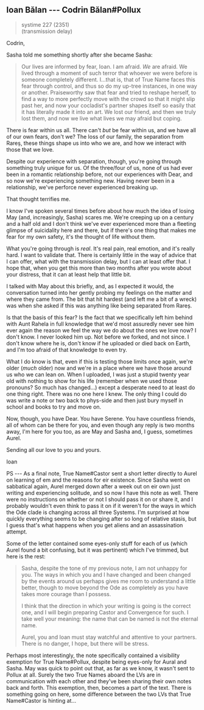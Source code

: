 ## Ioan Bălan --- Codrin Bălan#Pollux 

> systime 227 (2351)  
> (transmission delay)

Codrin,

Sasha told me something shortly after she became Sasha:

> Our lives are informed by fear, Ioan. I am afraid. *We* are afraid. We lived through a moment of such terror that whoever we were before is someone completely different. I...that is, that of True Name faces this fear through control, and thus so do my up-tree instances, in one way or another. Praiseworthy saw that fear and tried to reshape herself, to find a way to more perfectly move with the crowd so that it might slip past her, and now your cocladist's partner shapes itself so easily that it has literally made it into an art. We lost our friend, and then we truly lost them, and now we live what lives we may afraid but coping.

There is fear within us all. There can't *but* be fear within us, and we have all of our own fears, don't we? The loss of our family, the separation from Rareș, these things shape us into who we are, and how we interact with those that we love.

Despite our experience with separation, though, you're going through something truly unique for us. Of the three/four of us, none of us had ever been in a romantic relationship before, not our experiences with Dear, and so now we're experiencing something new. Having never been in a relationship, we've perforce never experienced breaking up.

That thought terrifies me.

I know I've spoken several times before about how much the idea of losing May (and, increasingly, Sasha) scares me. We're creeping up on a century and a half old and I don't think we've ever experienced more than a fleeting glimpse of suicidality here and there, but if there's one thing that makes me fear for my own safety, it's the thought of life without them.

What you're going through is *real*. It's real pain, real emotion, and it's really hard. I want to validate that. There is certainly little in the way of advice that I can offer, what with the transmission delay, but I can at least offer that. I hope that, when you get this more than two months after you wrote about your distress, that it can at least help that little bit.

I talked with May about this briefly, and, as I expected it would, the conversation turned into her gently probing my feelings on the matter and where they came from. The bit that hit hardest (and left me a bit of a wreck) was when she asked if this was anything like being separated from Rareș.

Is that the basis of this fear? Is the fact that we specifically left him behind with Aunt Rahela in full knowledge that we'd most assuredly never see him ever again the reason we feel the way we do about the ones we love now? I don't know. I never looked him up. Not before we forked, and not since. I don't know where he is, don't know if he uploaded or died back on Earth, and I'm too afraid of that knowledge to even try.

What I do know is that, even if this is testing those limits once again, we're older (*much* older) now and we're in a place where we have those around us who we can lean on. When I uploaded, I was just a stupid twenty year old with nothing to show for his life (remember when we used those pronouns? So much has changed...) except a desperate need to at least do one thing right. There was no one here I knew. The only thing I could do was write a note or two back to phys-side and then just bury myself in school and books to try and move on.

Now, though, you have Dear. You have Serene. You have countless friends, all of whom can be there for you, and even though any reply is two months away, I'm here for you too, as are May and Sasha and, I guess, sometimes Aurel.

Sending all our love to you and yours.

Ioan

PS --- As a final note, True Name#Castor sent a short letter directly to Aurel on learning of em and the reasons for eir existence. Since Sasha went on sabbatical again, Aurel merged down after a week out on eir own just writing and experiencing solitude, and so now I have this note as well. There were no instructions on whether or not I should pass it on or share it, and I probably wouldn't even think to pass it on if it weren't for the ways in which the Ode clade is changing across all three Systems. I'm surprised at how quickly everything seems to be changing after so long of relative stasis, but I guess that's what happens when you get aliens and an assassination attempt.

Some of the letter contained some eyes-only stuff for each of us (which Aurel found a bit confusing, but it was pertinent) which I've trimmed, but here is the rest:

> Sasha, despite the tone of my previous note, I am not unhappy for you. The ways in which you and I have changed and been changed by the events around us perhaps gives me room to understand a little better, though to move beyond the Ode as completely as you have takes more courage than I possess.
>
> I think that the direction in which your writing is going is the correct one, and I will begin preparing Castor and Convergence for such. I take well your meaning: the name that can be named is not the eternal name.
>
> Aurel, you and Ioan must stay watchful and attentive to your partners. There is no danger, I hope, but there will be stress.

Perhaps most interestingly, the note specifically contained a visibility exemption for True Name#Pollux, despite being eyes-only for Aural and Sasha. May was quick to point out that, as far as we know, it wasn't sent to Pollux at all. Surely the two True Names aboard the LVs are in communication with each other and they've been sharing their own notes back and forth. This exemption, then, becomes a part of the text. There is something going on here, some difference between the two LVs that True Name#Castor is hinting at...
